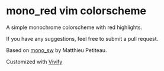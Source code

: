 # mono_red vim colorscheme

A simple monochrome colorscheme with red highlights.

If you have any suggestions, feel free to submit a pull request.

Based on [mono_sw](https://github.com/smallwat3r/vim-mono-sw) by Matthieu Petiteau.

Customized with [Vivify](https://bytefluent.com/vivify/)
